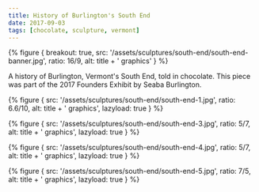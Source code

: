 ```yaml
---
title: History of Burlington's South End
date: 2017-09-03
tags: [chocolate, sculpture, vermont]
---
```


{% figure {
    breakout: true,
    src: '/assets/sculptures/south-end/south-end-banner.jpg',
    ratio: 16/9,
    alt: title + ' graphics'
} %}

A history of Burlington, Vermont's South End, told in chocolate. This piece was part of the 2017 Founders Exhibit by Seaba Burlington.

{% figure {
    src: '/assets/sculptures/south-end/south-end-1.jpg',
    ratio: 6.6/10,
    alt: title + ' graphics',
    lazyload: true
} %}

{% figure {
    src: '/assets/sculptures/south-end/south-end-3.jpg',
    ratio: 5/7,
    alt: title + ' graphics',
    lazyload: true
} %}

{% figure {
    src: '/assets/sculptures/south-end/south-end-4.jpg',
    ratio: 5/7,
    alt: title + ' graphics',
    lazyload: true
} %}

{% figure {
    src: '/assets/sculptures/south-end/south-end-5.jpg',
    ratio: 7/5,
    alt: title + ' graphics',
    lazyload: true
} %}